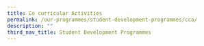 ```yaml
---
title: Co curricular Activities
permalink: /our-programmes/student-development-programmes/cca/
description: ""
third_nav_title: Student Development Programmes
---
```

